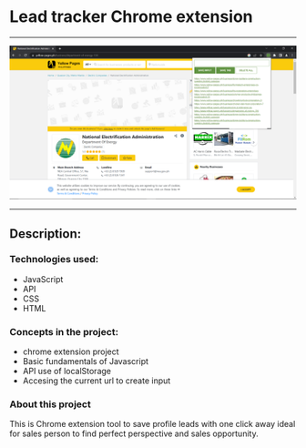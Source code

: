 # Lead tracker Chrome extension
--- 
![Image](leadTracker.png)

---

## **Description:**

### Technologies used:

- JavaScript
- API
- CSS
- HTML

### Concepts in the project:

- chrome extension project
- Basic fundamentals of Javascript
- API use of localStorage
- Accesing the current url to create input

### About this project

This is Chrome extension tool to save profile leads with one click
away ideal for sales person to find perfect perspective and sales opportunity.